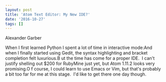 ```yaml
---
layout: post
title: 'Atom Text Editor: My New IDE?'
date: '2016-10-27'
tags: []
---
```

Alexander Garber

When I first learned Python I spent a lot of time in interactive mode:And when I finally started using Gedit, the syntax highlighting and bracket completion felt luxurious.B
ut the time has come for a proper IDE.  I can't justify shelling out $200 for RubyMine just yet, but Atom 1.11.2 looks very promising.O
f course, I could learn to use Emacs or Vim, but that's probably a bit too far for me at this stage.  I'd like to get there one day though.